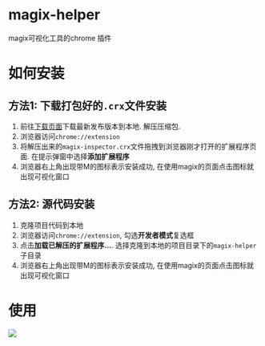 # magix-helper

magix可视化工具的chrome 插件

# 如何安装

## 方法1: 下载打包好的`.crx`文件安装

1. 前往[下载页面][2]下载最新发布版本到本地. 解压压缩包.
2. 浏览器访问`chrome://extension`
3. 将解压出来的`magix-inspector.crx`文件拖拽到浏览器刚才打开的扩展程序页面. 在提示弹窗中选择**添加扩展程序**
4. 浏览器右上角出现带M的图标表示安装成功, 在使用magix的页面点击图标就出现可视化窗口


## 方法2: 源代码安装

1. 克隆项目代码到本地
2. 浏览器访问`chrome://extension`, 勾选**开发者模式**复选框
3. 点击**加载已解压的扩展程序...**. 选择克隆到本地的项目目录下的`magix-helper`子目录
4. 浏览器右上角出现带M的图标表示安装成功, 在使用magix的页面点击图标就出现可视化窗口



# 使用

![][1]

[2]: https://github.com/qiu-deqing/magix-helper/releases
[1]: https://gw.alicdn.com/tps/TB1J6KELpXXXXabXVXXXXXXXXXX-960-682.png
